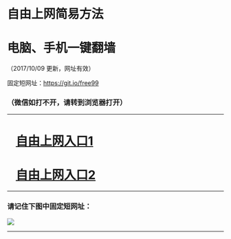 ﻿# 自由上网简易方法

# 电脑、手机一键翻墙

（2017/10/09 更新，网址有效）

固定短网址：https://git.io/free99

### （微信如打不开，请转到浏览器打开）


***





# &nbsp;&nbsp; <a href="http://ft218036469.fwq-tz-1001.info/fwqtz01.html?t=10090011287 " target="_blank">自由上网入口1</a>
# &nbsp;&nbsp; <a href="http://ft196276429.fwq-tz-1002.info/fwqtz02.html?t=100900131299 " target="_blank">自由上网入口2</a>
***

### 请记住下图中固定短网址：

<img src="https://s3-us-west-2.amazonaws.com/fwq-1001/yjfq-20170905okok.png" /> 


***

